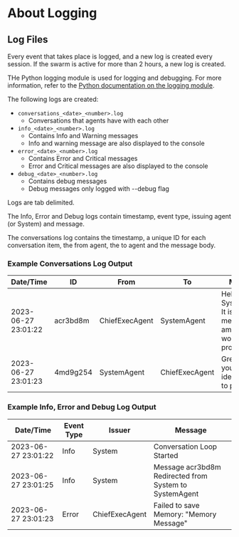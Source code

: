 # About Logging

## Log Files

Every event that takes place is logged, and a new log is created every session. If the swarm is active for more than 2 hours, a new log is created.

THe Python logging module is used for logging and debugging. For more information, refer to the [Python documentation on the logging module](https://docs.python.org/3/library/logging.html).

The following logs are created:

* ```conversations_<date>_<number>.log```
    * Conversations that agents have with each other
* ```info_<date>_<number>.log```
    * Contains Info and Warning messages
    * Info and warning message are also displayed to the console
* ```error_<date>_<number>.log```
    * Contains Error and Critical messages
    * Error and Critical messages are also displayed to the console
* ```debug_<date>_<number>.log```
    * Contains debug messages
    * Debug messages only logged with --debug flag

Logs are tab delimited.

The Info, Error and Debug logs contain timestamp, event type, issuing agent (or System) and message. 

The conversations log contains the timestamp, a unique ID for each conversation item, the from agent, the to agent and the message body.

### Example Conversations Log Output
| Date/Time | ID | From | To | Message |
|----------|----------|----------|----------|----------|
| 2023-06-27 23:01:22 | acr3bd8m | ChiefExecAgent  | SystemAgent | Hello SystemAgent! It is nice to meet you. I am ready to work on the project! | 
| 2023-06-27 23:01:23 | 4md9g254 | SystemAgent  | ChiefExecAgent | Great to meet you. I have an idea on how to proceed. | 

### Example Info, Error and Debug Log Output
| Date/Time | Event Type | Issuer | Message |
|----------|----------|----------|----------|
| 2023-06-27 23:01:22 | Info  | System | Conversation Loop Started | 
| 2023-06-27 23:01:25 | Info  | System | Message acr3bd8m Redirected from System to SystemAgent  | 
| 2023-06-27 23:01:23 | Error  | ChiefExecAgent | Failed to save Memory: "Memory Message" | 